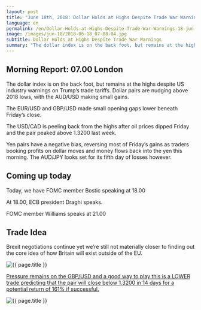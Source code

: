 ```yaml
---
layout: post
title: "June 18th, 2018: Dollar Holds at Highs Despite Trade War Warnings"
language: en
permalink: /en/Dollar-Holds-at-Highs-Despite-Trade-War-Warnings-18-jun-18/
image: /images/jun-18/2018-06-18_07-08-04.jpg
subtitle: Dollar Holds at Highs Despite Trade War Warnings
summary: "The dollar index is on the back foot, but remains at the highs despite US industry warnings on Trump’s trade tariffs. Dollar pairs are nudging above 2018 lows, with the AUD/USD making small gains"
---
```

## Morning Report: 07.00 London

The dollar index is on the back foot, but remains at the highs despite US industry warnings on Trump’s trade tariffs. Dollar pairs are nudging above 2018 lows, with the AUD/USD making small gains. 

The EUR/USD and GBP/USD made small opening gaps lower beneath Friday’s close. 

The USD/CAD is peeling back from the highs after oil prices dipped Friday and the pair peaked above 1.3200 last week. 

Yen pairs have a negative bias, reversing most of Friday’s gains as traders booking profits on dollar moves and money flows back into the yen this morning. The AUD/JPY looks set for its fifth day of losses however. 

## Coming up today

Today, we have FOMC member Bostic speaking at 18.00 

At 18.00, ECB president Draghi speaks. 

FOMC member Williams speaks at 21.00

## Trade Idea

Brexit negotiations continue yet we’re still not materially closer to finding out the core idea of how Britain will exist outside of the EU.

<img class="post-image" src="{{ site.url }}/images/jun-18/2018-06-18_07-08-04.jpg" alt="{{ page.title }}" title="{{ page.title }}">

<a href="%LINK%%?currency=GBP&market=forex&underlying=frxGBPUSD&formname=higherlower&duration_amount=14&duration_units=d&amount=10&amount_type=stake&expiry_type=duration&barrier=1.3200" target="_blank" rel="noopener noreferrer nofollow">Pressure remains on the GBP/USD and a good way to play this is a LOWER trade predicting that the pair will close below 1.3200 in 14 days for a potential return of 161% if successful.</a>

<img class="post-image" src="{{ site.url }}/images/jun-18/2018-06-18_07-11-28.jpg" alt="{{ page.title }}" title="{{ page.title }}">
